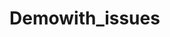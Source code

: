 # Demowith_issues
<script src="https://platform.linkedin.com/badges/js/profile.js" async defer type="text/javascript"></script>
